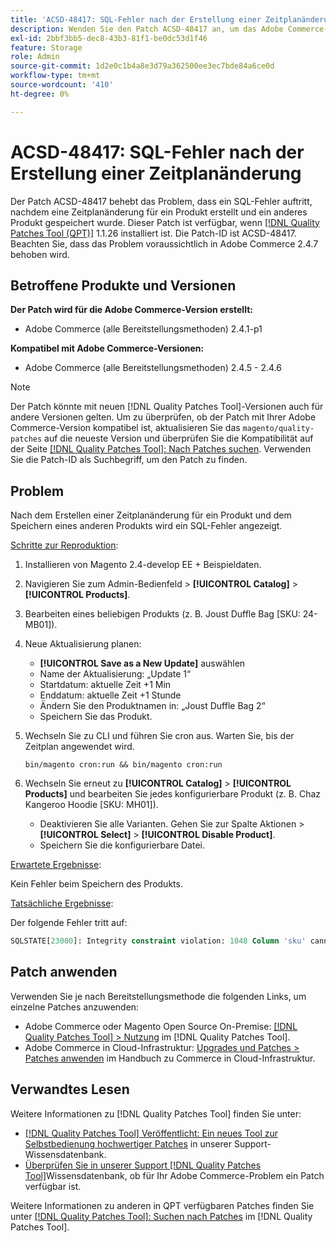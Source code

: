 ```yaml
---
title: 'ACSD-48417: SQL-Fehler nach der Erstellung einer Zeitplanänderung'
description: Wenden Sie den Patch ACSD-48417 an, um das Adobe Commerce-Problem zu beheben, bei dem ein SQL-Fehler auftritt, nachdem eine Zeitplanänderung für ein Produkt erstellt und ein anderes Produkt gespeichert wurde.
exl-id: 2bbf3bb5-dec8-43b3-81f1-be0dc53d1f46
feature: Storage
role: Admin
source-git-commit: 1d2e0c1b4a8e3d79a362500ee3ec7bde84a6ce0d
workflow-type: tm+mt
source-wordcount: '410'
ht-degree: 0%

---
```


# ACSD-48417: SQL-Fehler nach der Erstellung einer Zeitplanänderung

Der Patch ACSD-48417 behebt das Problem, dass ein SQL-Fehler auftritt, nachdem eine Zeitplanänderung für ein Produkt erstellt und ein anderes Produkt gespeichert wurde. Dieser Patch ist verfügbar, wenn [[!DNL Quality Patches Tool (QPT)]](/help/announcements/adobe-commerce-announcements/magento-quality-patches-released-new-tool-to-self-serve-quality-patches.md) 1.1.26 installiert ist. Die Patch-ID ist ACSD-48417. Beachten Sie, dass das Problem voraussichtlich in Adobe Commerce 2.4.7 behoben wird.

## Betroffene Produkte und Versionen

**Der Patch wird für die Adobe Commerce-Version erstellt:**

* Adobe Commerce (alle Bereitstellungsmethoden) 2.4.1-p1

**Kompatibel mit Adobe Commerce-Versionen:**

* Adobe Commerce (alle Bereitstellungsmethoden) 2.4.5 - 2.4.6

>[!NOTE]
>
>Der Patch könnte mit neuen [!DNL Quality Patches Tool]-Versionen auch für andere Versionen gelten. Um zu überprüfen, ob der Patch mit Ihrer Adobe Commerce-Version kompatibel ist, aktualisieren Sie das `magento/quality-patches` auf die neueste Version und überprüfen Sie die Kompatibilität auf der Seite [[!DNL Quality Patches Tool]: Nach Patches suchen](https://experienceleague.adobe.com/tools/commerce-quality-patches/index.html?lang=de). Verwenden Sie die Patch-ID als Suchbegriff, um den Patch zu finden.

## Problem

Nach dem Erstellen einer Zeitplanänderung für ein Produkt und dem Speichern eines anderen Produkts wird ein SQL-Fehler angezeigt.

<u>Schritte zur Reproduktion</u>:

1. Installieren von Magento 2.4-develop EE + Beispieldaten.
1. Navigieren Sie zum Admin-Bedienfeld > **[!UICONTROL Catalog]** > **[!UICONTROL Products]**.
1. Bearbeiten eines beliebigen Produkts (z. B. Joust Duffle Bag [SKU: 24-MB01]).
1. Neue Aktualisierung planen:
   * **[!UICONTROL Save as a New Update]** auswählen
   * Name der Aktualisierung: „Update 1“
   * Startdatum: aktuelle Zeit +1 Min
   * Enddatum: aktuelle Zeit +1 Stunde
   * Ändern Sie den Produktnamen in: „Joust Duffle Bag 2“
   * Speichern Sie das Produkt.
1. Wechseln Sie zu CLI und führen Sie cron aus. Warten Sie, bis der Zeitplan angewendet wird.

   ```
   bin/magento cron:run && bin/magento cron:run
   ```

1. Wechseln Sie erneut zu **[!UICONTROL Catalog]** > **[!UICONTROL Products]** und bearbeiten Sie jedes konfigurierbare Produkt (z. B. Chaz Kangeroo Hoodie [SKU: MH01]).

   * Deaktivieren Sie alle Varianten. Gehen Sie zur Spalte Aktionen > **[!UICONTROL Select]** > **[!UICONTROL Disable Product]**.
   * Speichern Sie die konfigurierbare Datei.

<u>Erwartete Ergebnisse</u>:

Kein Fehler beim Speichern des Produkts.

<u>Tatsächliche Ergebnisse</u>:

Der folgende Fehler tritt auf:

```SQL
SQLSTATE[23000]: Integrity constraint violation: 1048 Column 'sku' cannot be null, query was: INSERT INTO `catalog_product_entity` (`entity_id`, `sku`, `row_id`, `created_in`, `updated_in`) VALUES (?, ?, ?, ?, ?)
```

## Patch anwenden

Verwenden Sie je nach Bereitstellungsmethode die folgenden Links, um einzelne Patches anzuwenden:

* Adobe Commerce oder Magento Open Source On-Premise: [[!DNL Quality Patches Tool] > Nutzung](https://experienceleague.adobe.com/docs/commerce-operations/tools/quality-patches-tool/usage.html?lang=de) im [!DNL Quality Patches Tool].
* Adobe Commerce in Cloud-Infrastruktur: [Upgrades und Patches > Patches anwenden](https://experienceleague.adobe.com/docs/commerce-cloud-service/user-guide/develop/upgrade/apply-patches.html?lang=de) im Handbuch zu Commerce in Cloud-Infrastruktur.

## Verwandtes Lesen

Weitere Informationen zu [!DNL Quality Patches Tool] finden Sie unter:

* [[!DNL Quality Patches Tool] Veröffentlicht: Ein neues Tool zur Selbstbedienung hochwertiger Patches](/help/announcements/adobe-commerce-announcements/magento-quality-patches-released-new-tool-to-self-serve-quality-patches.md) in unserer Support-Wissensdatenbank.
* [Überprüfen Sie in unserer Support [!DNL Quality Patches Tool]](/help/support-tools/patches-available-in-qpt-tool/check-patch-for-magento-issue-with-magento-quality-patches.md)Wissensdatenbank, ob für Ihr Adobe Commerce-Problem ein Patch verfügbar ist.

Weitere Informationen zu anderen in QPT verfügbaren Patches finden Sie unter [[!DNL Quality Patches Tool]: Suchen nach Patches](https://experienceleague.adobe.com/tools/commerce-quality-patches/index.html?lang=de) im [!DNL Quality Patches Tool].
